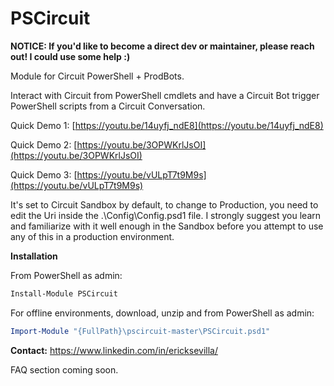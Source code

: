 # PSCircuit
**NOTICE: If you'd like to become a direct dev or maintainer, please reach out! I could use some help :)**

Module for Circuit PowerShell + ProdBots.

Interact with Circuit from PowerShell cmdlets and have a Circuit Bot trigger PowerShell scripts from a Circuit Conversation.

Quick Demo 1: [https://youtu.be/14uyfj_ndE8](https://youtu.be/14uyfj_ndE8)

Quick Demo 2: [https://youtu.be/3OPWKrlJsOI](https://youtu.be/3OPWKrlJsOI)

Quick Demo 3: [https://youtu.be/vULpT7t9M9s](https://youtu.be/vULpT7t9M9s)

It's set to Circuit Sandbox by default, to change to Production, you need to edit the Uri inside the .\Config\Config.psd1 file.
I strongly suggest you learn and familiarize with it well enough in the Sandbox 
before you attempt to use any of this in a production environment.

**Installation**

From PowerShell as admin: 
```powershell 
Install-Module PSCircuit
```


For offline environments, download, unzip and from PowerShell as admin:
```powershell
Import-Module "{FullPath}\pscircuit-master\PSCircuit.psd1"
```

**Contact:**
https://www.linkedin.com/in/ericksevilla/

FAQ section coming soon.
